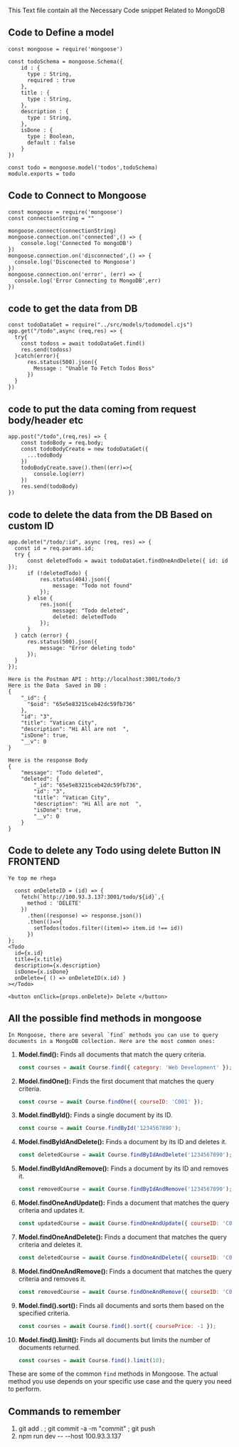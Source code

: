 This Text file contain all the Necessary Code snippet Related to MongoDB

## Code to Define a model

    const mongoose = require('mongoose')
    
    const todoSchema = mongoose.Schema({
        id : {
          type : String,
          required : true
        },
        title : {
          type : String,
        },
        description : {
          type : String,
        },
        isDone : {
          type : Boolean,
          default : false
        }
    })
    
    const todo = mongoose.model('todos',todoSchema)
    module.exports = todo

## Code to Connect to Mongoose

    const mongoose = require('mongoose')
    const connectionString = ""
    
    mongoose.connect(connectionString)
    mongoose.connection.on('connected',() => {
        console.log('Connected To mongoDB')
    })
    mongoose.connection.on('disconnected',() => {
      console.log('Disconected to Mongoose')
    })
    mongoose.connection.on('error', (err) => {
      console.log('Error Connecting to MongoDB',err)
    })

## code to get the data from DB

    const todoDataGet = require("../src/models/todomodel.cjs")
    app.get("/todo",async (req,res) => {
      try{
        const todoss = await todoDataGet.find()
        res.send(todoss)
      }catch(error){
          res.status(500).json({
            Message : "Unable To Fetch Todos Boss"
          })
      }
    })

## code to put the data coming from request body/header etc


    app.post("/todo",(req,res) => {
        const todoBody = req.body; 
        const todoBodyCreate = new todoDataGet({
          ...todoBody
        }) 
        todoBodyCreate.save().then((err)=>{
            console.log(err)
        })
        res.send(todoBody)
    })


## code to delete the data from the DB Based on custom ID

    app.delete("/todo/:id", async (req, res) => {
      const id = req.params.id;
      try {
          const deletedTodo = await todoDataGet.findOneAndDelete({ id: id });
          if (!deletedTodo) {
              res.status(404).json({
                  message: "Todo not found"
              });
          } else {
              res.json({
                  message: "Todo deleted",
                  deleted: deletedTodo
              });
          }
      } catch (error) {
          res.status(500).json({
              message: "Error deleting todo"
          });
      }
    });

    Here is the Postman API : http://localhost:3001/todo/3
    Here is the Data  Saved in DB : 
    {
        "_id": {
          "$oid": "65e5e83215ceb42dc59fb736"
        },
        "id": "3",
        "title": "Vatican City",
        "description": "Hi All are not  ",
        "isDone": true,
        "__v": 0
    } 

    Here is the response Body
    {
        "message": "Todo deleted",
        "deleted": {
            "_id": "65e5e83215ceb42dc59fb736",
            "id": "3",
            "title": "Vatican City",
            "description": "Hi All are not  ",
            "isDone": true,
            "__v": 0
        }
    } 

## Code to delete any Todo using delete Button IN FRONTEND

    Ye top me rhega

      const onDeleteID = (id) => {
        fetch(`http://100.93.3.137:3001/todo/${id}`,{
          method : 'DELETE'
        })
          .then((response) => response.json())
          .then(()=>{
            setTodos(todos.filter((item)=> item.id !== id))
          })
    };
    <Todo
      id={x.id}
      title={x.title}
      description={x.description}
      isDone={x.isDone}
      onDelete={ () => onDeleteID(x.id) }
    ></Todo>

    <button onClick={props.onDelete}> Delete </button>

## All the possible find methods in mongoose

    In Mongoose, there are several `find` methods you can use to query documents in a MongoDB collection. Here are the most common ones:

1. **Model.find():** Finds all documents that match the query criteria.
   ```javascript
   const courses = await Course.find({ category: 'Web Development' });
   ```

2. **Model.findOne():** Finds the first document that matches the query criteria.
   ```javascript
   const course = await Course.findOne({ courseID: 'C001' });
   ```

3. **Model.findById():** Finds a single document by its ID.
   ```javascript
   const course = await Course.findById('1234567890');
   ```

4. **Model.findByIdAndDelete():** Finds a document by its ID and deletes it.
   ```javascript
   const deletedCourse = await Course.findByIdAndDelete('1234567890');
   ```

5. **Model.findByIdAndRemove():** Finds a document by its ID and removes it.
   ```javascript
   const removedCourse = await Course.findByIdAndRemove('1234567890');
   ```

6. **Model.findOneAndUpdate():** Finds a document that matches the query criteria and updates it.
   ```javascript
   const updatedCourse = await Course.findOneAndUpdate({ courseID: 'C001' }, { $set: { courseTitle: 'New Title' } }, { new: true });
   ```

7. **Model.findOneAndDelete():** Finds a document that matches the query criteria and deletes it.
   ```javascript
   const deletedCourse = await Course.findOneAndDelete({ courseID: 'C001' });
   ```

8. **Model.findOneAndRemove():** Finds a document that matches the query criteria and removes it.
   ```javascript
   const removedCourse = await Course.findOneAndRemove({ courseID: 'C001' });
   ```

9. **Model.find().sort():** Finds all documents and sorts them based on the specified criteria.
   ```javascript
   const courses = await Course.find().sort({ coursePrice: -1 });
   ```

10. **Model.find().limit():** Finds all documents but limits the number of documents returned.
    ```javascript
    const courses = await Course.find().limit(10);
    ```

These are some of the common `find` methods in Mongoose. The actual method you use depends on your specific use case and the query you need to perform.

## Commands to remember
1. git add . ; git commit -a -m "commit" ; git push
2. npm run dev -- --host 100.93.3.137
